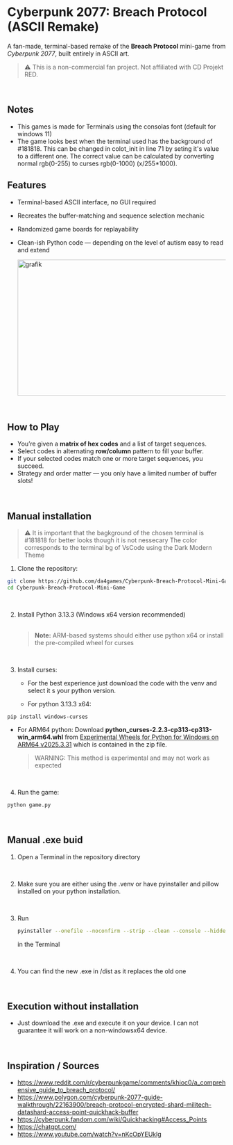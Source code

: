 # Cyberpunk 2077: Breach Protocol (ASCII Remake)
A fan-made, terminal-based remake of the **Breach Protocol** mini-game from *Cyberpunk 2077*, built entirely in ASCII art.

> ⚠️ This is a non-commercial fan project. Not affiliated with CD Projekt RED.
<br>

## Notes
- This games is made for Terminals using the consolas font (default for windows 11)
- The game looks best when the terminal used has the background of #181818. This can be changed in colot_init in line 71 by seting it's value to a different one. The correct value can be calculated by converting normal rgb(0-255) to curses rgb(0-1000) (x/255*1000).

## Features
- Terminal-based ASCII interface, no GUI required
- Recreates the buffer-matching and sequence selection mechanic
- Randomized game boards for replayability
- Clean-ish Python code — depending on the level of autism easy to read and extend
  
  <img width="805" height="313" alt="grafik" src="https://github.com/user-attachments/assets/2acd72e5-622a-49ae-8e66-13abeb7fa527" />
<br>

## How to Play
- You’re given a **matrix of hex codes** and a list of target sequences.
- Select codes in alternating **row/column** pattern to fill your buffer.
- If your selected codes match one or more target sequences, you succeed.
- Strategy and order matter — you only have a limited number of buffer slots!
<br>

## Manual installation
> ⚠️ It is important that the bagkground of the chosen terminal is #181818 for better looks though it is not nessecary
> The color corresponds to the terminal bg of VsCode using the Dark Modern Theme

1. Clone the repository:
```bash
git clone https://github.com/da4games/Cyberpunk-Breach-Protocol-Mini-Game
cd Cyberpunk-Breach-Protocol-Mini-Game
```
<br>

2. Install Python 3.13.3 (Windows x64 version recommended)  <br><br>
   > **Note:** ARM-based systems should either use python x64 or install the pre-compiled wheel for curses  
<br>

3. Install curses:
   - For the best experience just download the code with the venv and select it s your python version.
     
   - For python 3.13.3 x64:
```console
pip install windows-curses
```
   - For ARM64 python:
      Download **python_curses-2.2.3-cp313-cp313-win_arm64.whl** from [Experimental Wheels for Python for Windows on ARM64 v2025.3.31](https://github.com/cgohlke/win_arm64-wheels/releases/tag/v2025.3.31) which is contained in the zip file.
     
     > WARNING: This method is experimental and may not work as expected
<br>
 
4. Run the game:
```bash
python game.py
```
<br>

## Manual .exe buid
1. Open a Terminal in the repository directory
<br>

2. Make sure you are either using the .venv or have pyinstaller and pillow installed on your python installation.
<br>

3. Run
   ```bash
   pyinstaller --onefile --noconfirm --strip --clean --console --hidden-import=windows-curses --icon=assets/icon.ico game.py
   ```
   in the Terminal
<br>

4. You can find the new .exe in /dist as it replaces the old one
<br>

## Execution without installation
- Just download the .exe and execute it on your device. I can not guarantee it will work on a non-windowsx64 device.
<br>

## Inspiration / Sources
- https://www.reddit.com/r/cyberpunkgame/comments/khioc0/a_comprehensive_guide_to_breach_protocol/
- https://www.polygon.com/cyberpunk-2077-guide-walkthrough/22163900/breach-protocol-encrypted-shard-militech-datashard-access-point-quickhack-buffer
- https://cyberpunk.fandom.com/wiki/Quickhacking#Access_Points
- https://chatgpt.com/
- https://www.youtube.com/watch?v=nKcOpYEUklg
